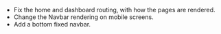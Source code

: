 - Fix the home and dashboard routing, with how the pages are rendered.
- Change the Navbar rendering on mobile screens.
- Add a bottom fixed navbar.
